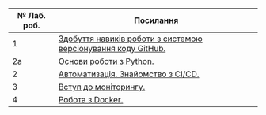 № Лаб. роб. | Посилання
------- | ----------
1 | [Здобуття навиків роботи з системою версіонування коду GitHub.](https://github.com/VladGrz/Hrozovskyi_IK-31_devops_labs/tree/master/lab_1)
2a| [Основи роботи з Python.](https://github.com/VladGrz/Hrozovskyi_IK-31_devops_labs/tree/master/lab_2a)
2| [Автоматизація. Знайомство з CI/CD.](https://github.com/VladGrz/Hrozovskyi_IK-31_devops_labs/tree/master/lab_2)
3| [Вступ до моніторингу.](https://github.com/VladGrz/Hrozovskyi_IK-31_devops_labs/tree/master/lab_3)
4| [Робота з Docker.](https://github.com/VladGrz/Hrozovskyi_IK-31_devops_labs/tree/master/lab_4)